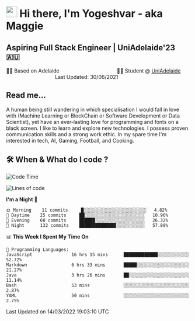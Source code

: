<h1><img src="https://emojis.slackmojis.com/emojis/images/1531849430/4246/blob-sunglasses.gif?1531849430" width="30"/> Hi there, I'm Yogeshvar - aka Maggie</h1>

## Aspiring Full Stack Engineer | UniAdelaide'23 🇦🇺  
🏂🏻  Based on Adelaide &nbsp;&nbsp;&nbsp;&nbsp;&nbsp;&nbsp;&nbsp;&nbsp;&nbsp;&nbsp;&nbsp;&nbsp;&nbsp;&nbsp;&nbsp;&nbsp;&nbsp;&nbsp;&nbsp;&nbsp;&nbsp;&nbsp;&nbsp;&nbsp;&nbsp;&nbsp;&nbsp;&nbsp;&nbsp;&nbsp;&nbsp;&nbsp;&nbsp;&nbsp;&nbsp;&nbsp;&nbsp;&nbsp;&nbsp;👨‍💻 Student @ [UniAdelaide](https://www.adelaide.edu.au)   &nbsp;&nbsp;&nbsp;&nbsp;&nbsp;&nbsp;&nbsp;&nbsp;&nbsp;&nbsp;&nbsp;&nbsp;&nbsp;&nbsp;&nbsp;&nbsp;&nbsp;&nbsp;&nbsp;&nbsp;&nbsp;&nbsp;&nbsp;&nbsp;&nbsp;&nbsp;&nbsp;&nbsp;&nbsp;&nbsp;&nbsp;&nbsp; &nbsp;Last Updated: 30/06/2021

## Read me...

A human being still wandering in which specialisation I would fall in love with (Machine Learning or BlockChain or Software Development or Data Scientist), yet have an ever-lasting love for programming and fonts on a black screen. I like to learn and explore new technologies. I possess proven communication skills and a strong work ethic. In my spare time I'm interested in tech, AI, Gaming, Football, and Cooking.

## 🛠 When & What do I code ?  

<!--START_SECTION:waka-->
![Code Time](http://img.shields.io/badge/Code%20Time-1%2C267%20hrs%202%20mins-blue)

![Lines of code](https://img.shields.io/badge/From%20Hello%20World%20I%27ve%20Written-112%20Thousand%20lines%20of%20code-blue)

**I'm a Night 🦉** 

```text
🌞 Morning    11 commits     █░░░░░░░░░░░░░░░░░░░░░░░░   4.82% 
🌆 Daytime    25 commits     ██░░░░░░░░░░░░░░░░░░░░░░░   10.96% 
🌃 Evening    60 commits     ██████░░░░░░░░░░░░░░░░░░░   26.32% 
🌙 Night      132 commits    ██████████████░░░░░░░░░░░   57.89%

```


📊 **This Week I Spent My Time On** 

```text
💬 Programming Languages: 
JavaScript               16 hrs 15 mins      █████████████░░░░░░░░░░░░   52.72% 
Markdown                 6 hrs 33 mins       █████░░░░░░░░░░░░░░░░░░░░   21.27% 
Java                     3 hrs 26 mins       ██░░░░░░░░░░░░░░░░░░░░░░░   11.14% 
Bash                     53 mins             ░░░░░░░░░░░░░░░░░░░░░░░░░   2.87% 
YAML                     50 mins             ░░░░░░░░░░░░░░░░░░░░░░░░░   2.75%

```


 Last Updated on 14/03/2022 19:03:10 UTC
<!--END_SECTION:waka-->
